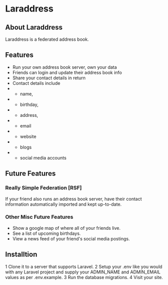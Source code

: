# Laraddress

## About Laraddress

Laraddress is a federated address book.

## Features

*  Run your own address book server, own your data
*  Friends can login and update their address book info
*  Share your contact details in return
*  Contact details include
* * name,
* * birthday,
* * address,
* * email
* * website
* * blogs
*  * social media accounts

## Future Features

### Really Simple Federation [RSF]

If your friend also runs an address book server,
have their contact information automatically imported
and kept up-to-date.

### Other Misc Future Features

*  Show a google map of where all of your friends live.
*  See a list of upcoming birthdays.
*  View a news feed of your friend's social media postings.

## Installtion

1  Clone it to a server that supports Laravel.
2  Setup your .env like you would with any Laravel project and supply your ADMIN_NAME and ADMIN_EMAIL values as per .env.example.
3  Run the database migrations.
4  Visit your site.


